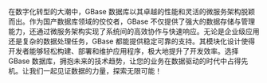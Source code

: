 在数字化转型的大潮中，GBase 数据库以其卓越的性能和灵活的微服务架构脱颖而出。作为国产数据库领域的佼佼者，GBase 不仅提供了强大的数据存储与管理能力，还通过微服务架构实现了系统间的高效协作与快速响应。无论是企业级应用还是复杂的数据处理任务，GBase 都能提供稳定可靠的支持。其模块化设计使得开发者能够轻松构建、部署和维护应用程序，极大地提升了开发效率。选择 GBase 数据库，拥抱未来的技术趋势，让您的业务在数据驱动的时代中占得先机。让我们一起见证数据的力量，探索无限可能！